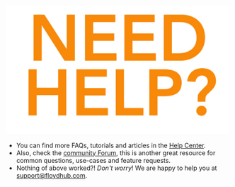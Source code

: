 ![need help picture](img/help/need_help.png)

- You can find more FAQs, tutorials and articles in the [Help Center](https://help.floydhub.com/).
- Also, check the [community Forum](https://forum.floydhub.com/), this is another great resource for common questions, use-cases and feature requests.
- Nothing of above worked?! _Don't worry_! We are happy to help you at support@floydhub.com.
